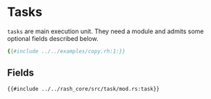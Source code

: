 # Tasks

`tasks` are main execution unit. They need a module and admits some optional fields described below.

```yaml
{{#include ../../examples/copy.rh:1:}}
```

## Fields

```rust,no_run,noplaypen
{{#include ../../rash_core/src/task/mod.rs:task}}
```

